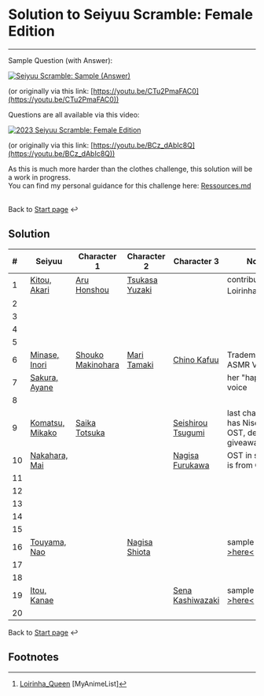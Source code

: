 # Solution to Seiyuu Scramble: Female Edition 

___

Sample Question (with Answer):

[![Seiyuu Scramble: Sample (Answer)](images/Seiyuu%20Scramble：%20Sample%20(Answer).jpg)](videos/Seiyuu%20Scramble：%20Sample%20(Answer)%20[CTu2PmaFAC0][vp09.00.41.08%201920x1080%20opus].mp4)

(or originally via this link: [https://youtu.be/CTu2PmaFAC0](https://youtu.be/CTu2PmaFAC0))

Questions are all available via this video:

[![2023 Seiyuu Scramble: Female Edition](images/2023%20Seiyuu%20Scramble：%20Female%20Edition.jpg)](videos/2023%20Seiyuu%20Scramble：%20Female%20Edition%20[BCz_dAbIc8Q][vp09.00.41.08%201920x1080%20opus].mp4)

(or originally via this link: [https://youtu.be/BCz_dAbIc8Q](https://youtu.be/BCz_dAbIc8Q))

As this is much more harder than the clothes challenge, this solution will be a work in progress.</br>
You can find my personal guidance for this challenge here:
[Ressources.md](Ressources.md)
</br>
</br>

Back to [Start page](../README.md) ↩️

## Solution

| # | Seiyuu | Character 1 | Character 2 | Character 3 | Notes |
| :--- | --- | --- | --- | --- | --- |
| 1 | [Kitou, Akari](https://myanimelist.net/people/34951/Akari_Kitou) | [Aru Honshou](https://myanimelist.net/character/148606/Aru_Honshou) | [Tsukasa Yuzaki](https://myanimelist.net/character/163271/Tsukasa_Yuzaki) | | contributed by Loirinha_Queen[^1] |
| 2 | | | | | |
| 3 | | | | | |
| 4 | | | | | |
| 5 | | | | | |
| 6 | [Minase, Inori](https://myanimelist.net/people/11297/Inori_Minase) | [Shouko Makinohara](https://myanimelist.net/character/149616/Shouko_Makinohara) | [Mari Tamaki](https://myanimelist.net/character/157147/Mari_Tamaki) | [Chino Kafuu](https://myanimelist.net/character/94941/Chino_Kafuu) | Trademark ASMR Voice |
| 7 | [Sakura, Ayane](https://myanimelist.net/people/11622/Ayane_Sakura) | | | | her "happy" voice |
| 8 | | | | | |
| 9 | [Komatsu, Mikako](https://myanimelist.net/people/10071/Mikako_Komatsu) | [Saika Totsuka](https://myanimelist.net/character/67071/Saika_Totsuka) | | [Seishirou Tsugumi](https://myanimelist.net/character/58885/Seishirou_Tsugumi) | last character has Nisekoi OST, dead giveaway |
| 10 | [Nakahara, Mai](https://myanimelist.net/people/31/Mai_Nakahara) | | | [Nagisa Furukawa](https://myanimelist.net/character/4604/Nagisa_Furukawa) | OST in sample 3 is from Clannad |
| 11 | | | | | |
| 12 | | | | | |
| 13 | | | | | |
| 14 | | | | | |
| 15 | | | | | |
| 16 | [Touyama, Nao](https://myanimelist.net/people/11184/Nao_Touyama) | | [Nagisa Shiota](https://myanimelist.net/character/65645/Nagisa_Shiota) | | sample 2 from [>here<](https://youtu.be/K2UlnxCPYCk) |
| 17 | | | | | |
| 18 | | | | | |
| 19 | [Itou, Kanae](https://myanimelist.net/people/762/Kanae_Itou) | | | [Sena Kashiwazaki](https://myanimelist.net/character/37514/Sena_Kashiwazaki) | sample 3 OST [>here<](https://youtu.be/nKa06MddcFE) |
| 20 | | | | | |

Back to [Start page](../README.md) ↩️

## Footnotes

[^1]: [Loirinha_Queen](https://myanimelist.net/profile/Loirinha_Queen) [MyAnimeList]
